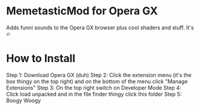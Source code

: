 # MemetasticMod for Opera GX

Adds funni sounds to the Opera GX browser plus cool shaders and stuff. It's 🔥

# How to Install

Step 1: Download Opera GX (duh)
Step 2: Click the extension menu (it's the box thingy on the top right) and on the bottom of the menu click "Manage Extensions"
Step 3: On the top right switch on Developer Mode
Step 4: Click load unpacked and in the file finder thingy click this folder
Step 5: Boogy Woogy